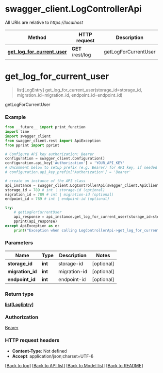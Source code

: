 # swagger_client.LogControllerApi

All URIs are relative to *https://localhost*

Method | HTTP request | Description
------------- | ------------- | -------------
[**get_log_for_current_user**](LogControllerApi.md#get_log_for_current_user) | **GET** /rest/log | getLogForCurrentUser


# **get_log_for_current_user**
> list[LogEntry] get_log_for_current_user(storage_id=storage_id, migration_id=migration_id, endpoint_id=endpoint_id)

getLogForCurrentUser

### Example
```python
from __future__ import print_function
import time
import swagger_client
from swagger_client.rest import ApiException
from pprint import pprint

# Configure API key authorization: Bearer
configuration = swagger_client.Configuration()
configuration.api_key['Authorization'] = 'YOUR_API_KEY'
# Uncomment below to setup prefix (e.g. Bearer) for API key, if needed
# configuration.api_key_prefix['Authorization'] = 'Bearer'

# create an instance of the API class
api_instance = swagger_client.LogControllerApi(swagger_client.ApiClient(configuration))
storage_id = 789 # int | storage-id (optional)
migration_id = 789 # int | migration-id (optional)
endpoint_id = 789 # int | endpoint-id (optional)

try:
    # getLogForCurrentUser
    api_response = api_instance.get_log_for_current_user(storage_id=storage_id, migration_id=migration_id, endpoint_id=endpoint_id)
    pprint(api_response)
except ApiException as e:
    print("Exception when calling LogControllerApi->get_log_for_current_user: %s\n" % e)
```

### Parameters

Name | Type | Description  | Notes
------------- | ------------- | ------------- | -------------
 **storage_id** | **int**| storage-id | [optional] 
 **migration_id** | **int**| migration-id | [optional] 
 **endpoint_id** | **int**| endpoint-id | [optional] 

### Return type

[**list[LogEntry]**](LogEntry.md)

### Authorization

[Bearer](../README.md#Bearer)

### HTTP request headers

 - **Content-Type**: Not defined
 - **Accept**: application/json;charset=UTF-8

[[Back to top]](#) [[Back to API list]](../README.md#documentation-for-api-endpoints) [[Back to Model list]](../README.md#documentation-for-models) [[Back to README]](../README.md)

